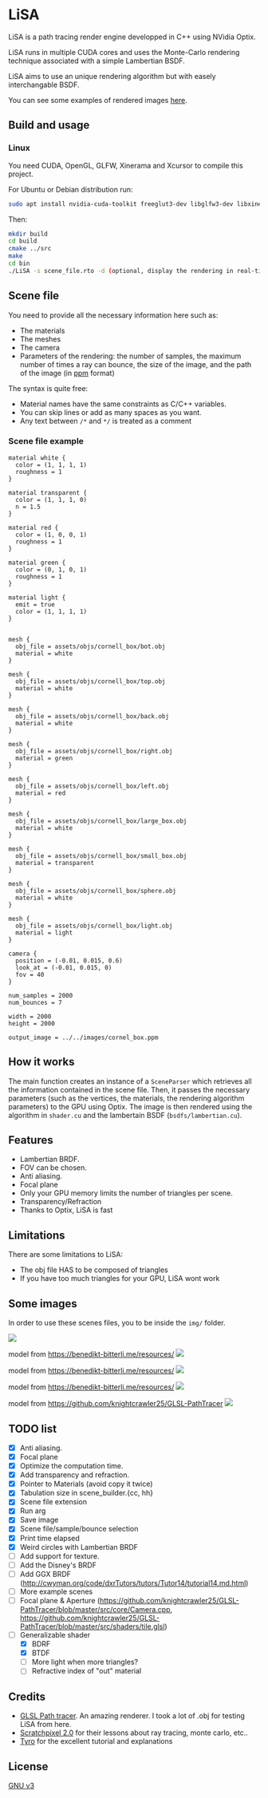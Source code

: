 # LiSA

LiSA is a path tracing render engine developped in C++ using NVidia Optix.

LiSA runs in multiple CUDA cores and uses the Monte-Carlo rendering technique associated with a simple Lambertian BSDF.

LiSA aims to use an unique rendering algorithm but with easely interchangable BSDF.

You can see some examples of rendered images [here](#Some-images).

## Build and usage

### Linux
You need CUDA, OpenGL, GLFW, Xinerama and Xcursor to compile this project.

For Ubuntu or Debian distribution run: 
```bash
sudo apt install nvidia-cuda-toolkit freeglut3-dev libglfw3-dev libxinerama-dev libxcursor-dev
```

Then:
```bash
mkdir build
cd build
cmake ../src
make
cd bin
./LiSA -s scene_file.rto -d (optional, display the rendering in real-time)
```

## Scene file
You need to provide all the necessary information here such as:
- The materials
- The meshes
- The camera
- Parameters of the rendering: the number of samples,
  the maximum number of times a ray can bounce, the size of the image,
  and the path of the image (in [ppm](https://fr.wikipedia.org/wiki/Portable_pixmap) format)

The syntax is quite free: 
- Material names have the same constraints as C/C++ variables.
- You can skip lines or add as many spaces as you want.
- Any text between ```/*``` and ```*/``` is treated as a comment

### Scene file example
```
material white {
  color = (1, 1, 1, 1)
  roughness = 1
}

material transparent {
  color = (1, 1, 1, 0)
  n = 1.5
}

material red {
  color = (1, 0, 0, 1)
  roughness = 1
}

material green {
  color = (0, 1, 0, 1)
  roughness = 1
}

material light {
  emit = true
  color = (1, 1, 1, 1)
}


mesh {
  obj_file = assets/objs/cornell_box/bot.obj
  material = white
}

mesh {
  obj_file = assets/objs/cornell_box/top.obj
  material = white
}

mesh {
  obj_file = assets/objs/cornell_box/back.obj
  material = white
}

mesh {
  obj_file = assets/objs/cornell_box/right.obj
  material = green
}

mesh {
  obj_file = assets/objs/cornell_box/left.obj
  material = red
}

mesh {
  obj_file = assets/objs/cornell_box/large_box.obj
  material = white
}

mesh {
  obj_file = assets/objs/cornell_box/small_box.obj
  material = transparent
}

mesh {
  obj_file = assets/objs/cornell_box/sphere.obj
  material = white
}

mesh {
  obj_file = assets/objs/cornell_box/light.obj
  material = light
}

camera {
  position = (-0.01, 0.015, 0.6)
  look_at = (-0.01, 0.015, 0)
  fov = 40
}

num_samples = 2000
num_bounces = 7

width = 2000
height = 2000

output_image = ../../images/cornel_box.ppm
```

## How it works
The main function creates an instance of a `SceneParser` which retrieves
all the information contained in the scene file. Then, it passes
the necessary parameters (such as the vertices, the materials, the rendering algorithm parameters)
to the GPU using Optix. The image is then rendered using the algorithm in `shader.cu` and the
lambertain BSDF (`bsdfs/lambertian.cu`).

## Features
- Lambertian BRDF.
- FOV can be chosen.
- Anti aliasing.
- Focal plane
- Only your GPU memory limits the number of triangles per scene.
- Transparency/Refraction
- Thanks to Optix, LiSA is fast

## Limitations
There are some limitations to LiSA:
- The obj file HAS to be composed of triangles
- If you have too much triangles for your GPU, LiSA wont work

## Some images
In order to use these scenes files, you to be inside the `img/` folder.


![](img/cornel_box.png)

model from https://benedikt-bitterli.me/resources/
![](img/dragon_glass.png)

model from https://benedikt-bitterli.me/resources/
![](img/dragon_glass_yellow.png)

model from https://benedikt-bitterli.me/resources/
![](img/spaceship.png)

model from https://github.com/knightcrawler25/GLSL-PathTracer
![](img/tropical_island.png)

## TODO list
- [x] Anti aliasing.
- [x] Focal plane
- [x] Optimize the computation time.
- [x] Add transparency and refraction.
- [x] Pointer to Materials (avoid copy it twice)
- [x] Tabulation size in scene_builder.{cc, hh}
- [x] Scene file extension
- [x] Run arg
- [x] Save image
- [x] Scene file/sample/bounce selection
- [x] Print time elapsed
- [x] Weird circles with Lambertian BRDF
- [ ] Add support for texture.
- [ ] Add the Disney's BRDF
- [ ] Add GGX BRDF (http://cwyman.org/code/dxrTutors/tutors/Tutor14/tutorial14.md.html)
- [ ] More example scenes
- [ ] Focal plane & Aperture (https://github.com/knightcrawler25/GLSL-PathTracer/blob/master/src/core/Camera.cpp, https://github.com/knightcrawler25/GLSL-PathTracer/blob/master/src/shaders/tile.glsl)
- [ ] Generalizable shader
  - [x] BDRF
  - [x] BTDF
  - [ ] More light when more triangles?
  - [ ] Refractive index of "out" material

## Credits
- [GLSL Path tracer](https://github.com/knightcrawler25/GLSL-PathTracer). An amazing renderer. I took a lot of .obj for testing LiSA from here. 
- [Scratchpixel 2.0](https://www.scratchapixel.com/) for their lessons about ray tracing, monte carlo, etc..
- [Tyro](https://wwwtyro.net/2018/02/25/caffeine.html) for the excellent tutorial and explanations
## License
[GNU v3](https://choosealicense.com/licenses/gpl-3.0/)
